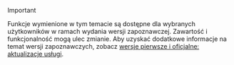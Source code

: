 > [!IMPORTANT]
> Funkcje wymienione w tym temacie są dostępne dla wybranych użytkowników w ramach wydania wersji zapoznawczej. Zawartość i funkcjonalność mogą ulec zmianie. Aby uzyskać dodatkowe informacje na temat wersji zapoznawczych, zobacz [wersje pierwsze i oficjalne: aktualizacje usługi](https://docs.microsoft.com/en-us/dynamics365/unified-operations/fin-and-ops/get-started/public-preview-releases).
